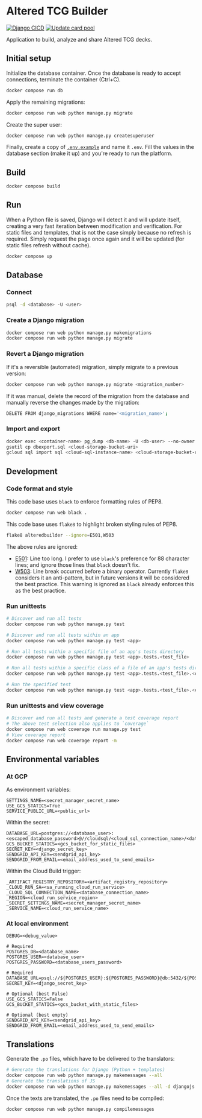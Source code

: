 # Altered TCG Builder

[![Django CICD](https://github.com/Ajordat/alteredbuilder/actions/workflows/django_cicd.yml/badge.svg)](https://github.com/Ajordat/alteredbuilder/actions/workflows/django_cicd.yml)
[![Update card pool](https://github.com/Ajordat/alteredbuilder/actions/workflows/update_card_pool.yml/badge.svg)](https://github.com/Ajordat/alteredbuilder/actions/workflows/update_card_pool.yml)

Application to build, analyze and share Altered TCG decks.

## Initial setup

Initialize the database container. Once the database is ready to accept connections, terminate the container (Ctrl+C).
```bash
docker compose run db
```

Apply the remaining migrations:
```bash
docker compose run web python manage.py migrate
```

Create the super user:
```bash
docker compose run web python manage.py createsuperuser
```

Finally, create a copy of [`.env.example`](.env.example) and name it `.env`.
Fill the values in the database section (make it up) and you're ready to run the platform.

## Build

```bash
docker compose build
```

## Run

When a Python file is saved, Django will detect it and will update itself, creating a very fast iteration between modification and verification.
For static files and templates, that is not the case simply because no refresh is required. Simply request the page once again and it will be updated (for static files refresh without cache).

```bash
docker compose up
```

## Database

### Connect
```bash
psql -d <database> -U <user>
```

### Create a Django migration

```bash
docker compose run web python manage.py makemigrations
docker compose run web python manage.py migrate
```

### Revert a Django migration

If it's a reversible (automated) migration, simply migrate to a previous version:
```bash
docker compose run web python manage.py migrate <migration_number>
```

If it was manual, delete the record of the migration from the database and manually reverse the changes made by the migration:
```bash
DELETE FROM django_migrations WHERE name='<migration_name>';
```

### Import and export

```bash
docker exec <container-name> pg_dump <db-name> -U <db-user> --no-owner > dbexport.sql
gsutil cp dbexport.sql <cloud-storage-bucket-uri>
gcloud sql import sql <cloud-sql-instance-name> <cloud-storage-bucket-uri> --database=<db-name>
```


## Development

### Code format and style

This code base uses `black` to enforce formatting rules of PEP8.

```bash
docker compose run web black .
```

This code base uses `flake8` to highlight broken styling rules of PEP8.

```bash
flake8 alteredbuilder --ignore=E501,W503
```

The above rules are ignored:

* [E501](https://www.flake8rules.com/rules/E501.html): Line too long. I prefer to use `black`'s preference for 88 character lines; and ignore those lines that `black` doesn't fix.
* [W503](https://www.flake8rules.com/rules/W503.html): Line break occurred before a binary operator. Currently `flake8` considers it an anti-pattern, but in future versions it will be considered the best practice. This warning is ignored as `black` already enforces this as the best practice.


### Run unittests
```bash
# Discover and run all tests
docker compose run web python manage.py test

# Discover and run all tests within an app
docker compose run web python manage.py test <app>

# Run all tests within a specific file of an app's tests directory
docker compose run web python manage.py test <app>.tests.<test_file>

# Run all tests within a specific class of a file of an app's tests directory
docker compose run web python manage.py test <app>.tests.<test_file>.<class_name>

# Run the specified test
docker compose run web python manage.py test <app>.tests.<test_file>.<class_name>.<test_method_name>
```

### Run unittests and view coverage
```bash
# Discover and run all tests and generate a test coverage report
# The above test selection also applies to `coverage`
docker compose run web coverage run manage.py test
# View coverage report
docker compose run web coverage report -m
```

## Environmental variables

### At GCP

As environment variables:
```
SETTINGS_NAME=<secret_manager_secret_name>	
USE_GCS_STATICS=True 	
SERVICE_PUBLIC_URL=<public_url>
```

Within the secret:
```
DATABASE_URL=postgres://<database_user>:<escaped_database_password>@//cloudsql/<cloud_sql_connection_name>/<database_name>
GCS_BUCKET_STATICS=<gcs_bucket_for_static_files>
SECRET_KEY=<django_secret_key>
SENDGRID_API_KEY=<sendgrid_api_key>
SENDGRID_FROM_EMAIL=<email_address_used_to_send_emails>
```

Within the Cloud Build trigger:
```
_ARTIFACT_REGISTRY_REPOSITORY=<artifact_registry_repository>
_CLOUD_RUN_SA=<sa_running_cloud_run_service>
_CLOUD_SQL_CONNECTION_NAME=<database_connection_name>
_REGION=<cloud_run_service_region>
_SECRET_SETTINGS_NAME=<secret_manager_secret_name>
_SERVICE_NAME=<cloud_run_service_name>
```

### At local environment

```
DEBUG=<debug_value>

# Required
POSTGRES_DB=<database_name>
POSTGRES_USER=<database_user>
POSTGRES_PASSWORD=<database_users_password>

# Required
DATABASE_URL=psql://${POSTGRES_USER}:${POSTGRES_PASSWORD}@db:5432/${POSTGRES_DB}
SECRET_KEY=<django_secret_key>

# Optional (best False)
USE_GCS_STATICS=False
GCS_BUCKET_STATICS=<gcs_bucket_with_static_files>

# Optional (best empty)
SENDGRID_API_KEY=<sendgrid_api_key>
SENDGRID_FROM_EMAIL=<email_address_used_to_send_emails>
```

## Translations

Generate the `.po` files, which have to be delivered to the translators:

```bash
# Generate the translations for Django (Python + templates)
docker compose run web python manage.py makemessages --all
# Generate the translations of JS
docker compose run web python manage.py makemessages --all -d djangojs
```

Once the texts are translated, the `.po` files need to be compiled:

```bash
docker compose run web python manage.py compilemessages
```
